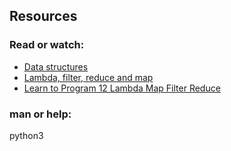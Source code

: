 ## Resources
### Read or watch:

 - [Data structures](https://docs.python.org/3/tutorial/datastructures.html)
 - [Lambda, filter, reduce and map](https://python-course.eu/advanced-python/lambda-filter-reduce-map.php)
 - [Learn to Program 12 Lambda Map Filter Reduce](https://www.youtube.com/watch?v=1GAC6KQUPeg)
### man or help:

python3
